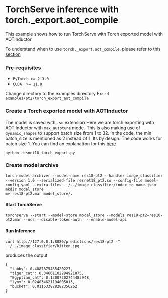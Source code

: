 # TorchServe inference with torch._export.aot_compile

This example shows how to run TorchServe with Torch exported model with AOTInductor

To understand when to use `torch._export.aot_compile`, please refer to this [section](https://github.com/pytorch/serve/tree/master/examples/pt2#torch_exportaot_compile)


### Pre-requisites

- `PyTorch >= 2.3.0`
- `CUDA  >= 11.8`

Change directory to the examples directory
Ex:  `cd  examples/pt2/torch_export_aot_compile`

### Create a Torch exported model with AOTInductor

The model is saved with `.so` extension
Here we are torch exporting with AOT Inductor with `max_autotune` mode.
This is also making use of `dynamic_shapes` to support batch size from 1 to 32.
In the code, the min batch_size is mentioned as 2 instead of 1. Its by design. The code works for batch size 1. You can find an explanation for this [here](https://pytorch.org/docs/main/export.html#expressing-dynamism)

```
python resnet18_torch_export.py
```

### Create model archive

```
torch-model-archiver --model-name res18-pt2 --handler image_classifier --version 1.0 --serialized-file resnet18_pt2.so --config-file model-config.yaml --extra-files ../../image_classifier/index_to_name.json
mkdir model_store
mv res18-pt2.mar model_store/.
```

#### Start TorchServe
```
torchserve --start --model-store model_store --models res18-pt2=res18-pt2.mar --ncs --disable-token-auth  --enable-model-api
```

#### Run Inference

```
curl http://127.0.0.1:8080/predictions/res18-pt2 -T ../../image_classifier/kitten.jpg
```

produces the output

```
{
  "tabby": 0.4087875485420227,
  "tiger_cat": 0.34661102294921875,
  "Egyptian_cat": 0.13007202744483948,
  "lynx": 0.024034621194005013,
  "bucket": 0.011633828282356262
}
```

